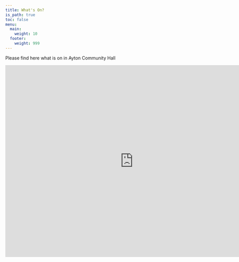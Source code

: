 ```yaml
---
title: What's On?
is_path: true
toc: false
menu:
  main:
    weight: 10
  footer:
    weight: 999
---
```

Please find here what is on in Ayton Community Hall



<iframe src="https://calendar.google.com/calendar/embed?src=aytoncomhall%40gmail.com&ctz=Europe%2FLondon" style="border: 0" width="800" height="600" frameborder="0" scrolling="no"></iframe>
